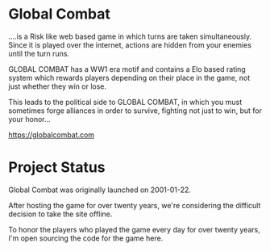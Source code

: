 # Global Combat
....is a Risk like web based game in which turns are taken simultaneously. Since it is played over the internet, actions are hidden from your enemies until the turn runs.

GLOBAL COMBAT has a WW1 era motif and contains a Elo based rating system which rewards players depending on their place in the game, not just whether they win or lose.

This leads to the political side to GLOBAL COMBAT, in which you must sometimes forge alliances in order to survive, fighting not just to win, but for your honor...

https://globalcombat.com

# Project Status
Global Combat was originally launched on 2001-01-22.

After hosting the game for over twenty years, we're considering the difficult decision to take the site offline.

To honor the players who played the game every day for over twenty years, I'm open sourcing the code for the game here.
